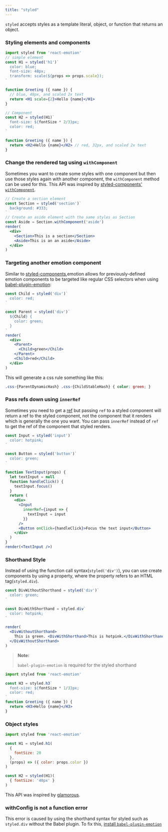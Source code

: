 ```yaml
---
title: "styled"
---
```

`styled` accepts styles as a template literal, object, or function that returns an object.

### Styling elements and components
```jsx
import styled from 'react-emotion'
// simple element
const H1 = styled('h1')`
  color: blue;
  font-size: 48px;
  transform: scale(${props => props.scale});
`

function Greeting ({ name }) {
  // blue, 48px, and scaled 2x text
  return <H1 scale={2}>Hello {name}</H1>
}

// Component
const H2 = styled(H1)`
  font-size: ${fontSize * 2/3}px;
  color: red;
`

function Greeting ({ name }) {
  return <H2>Hello {name}</H2> // red, 32px, and scaled 2x text
}

```
### Change the rendered tag using `withComponent`

Sometimes you want to create some styles with one component but then use those styles again with another component, the `withComponent` method can be used for this. This API was inspired by [styled-components' `withComponent`](https://www.styled-components.com/docs/api#withcomponent).

```jsx live
// Create a section element
const Section = styled('section')`
  background: #333;
`
// Create an aside element with the same styles as Section
const Aside = Section.withComponent('aside')
render(
  <div>
    <Section>This is a section</Section>
    <Aside>This is an an aside</Aside>
  </div>
)
```

### Targeting another emotion component

Similar to [styled-components](https://www.styled-components.com/docs/faqs#can-i-refer-to-other-components),emotion allows for previously-defined emotion components to be targeted like regular CSS selectors when using [babel-plugin-emotion](./babel):

```jsx live
const Child = styled('div')`
  color: red;
`

const Parent = styled('div')`
  ${Child} {
    color: green;
  }
`
render(
  <div>
    <Parent>
      <Child>green</Child>
    </Parent>
    <Child>red</Child>
  </div>
)
```

This will generate a css rule something like this:

```css
.css-{ParentDynamicHash} .css-{ChildStableHash} { color: green; }
```

### Pass refs down using `innerRef`

Sometimes you need to get a [ref](https://reactjs.org/docs/refs-and-the-dom.html) but passing `ref` to a styled component will return a ref to the styled component, not the component that it renders which is generally the one you want. You can pass `innerRef` instead of `ref` to get the ref of the component that styled renders.

```jsx live
const Input = styled('input')`
  color: hotpink;
`

const Button = styled('button')`
  color: green;
`

function TextInput(props) {
  let textInput = null
  function handleClick() {
    textInput.focus()
  }
  return (
    <div>
      <Input
        innerRef={input => {
          textInput = input
        }}
      />
      <Button onClick={handleClick}>Focus the text input</Button>
    </div>
  )
}
render(<TextInput />)
```
### Shorthand Style

Instead of using the function call syntax(`styled('div')`), you can use create components by using a property, where the property refers to an HTML tag(`styled.div`).

```jsx live
const DivWithoutShorthand = styled('div')`
  color: green;
`

const DivWithShorthand = styled.div`
  color: hotpink;
`

render(
  <DivWithoutShorthand>
    This is green. <DivWithShorthand>This is hotpink.</DivWithShorthand>
  </DivWithoutShorthand>
)
```

> **Note:**
> 
> `babel-plugin-emotion` is required for the styled shorthand


```jsx
import styled from 'react-emotion'

const H3 = styled.h3`
  font-size: ${fontSize * 1/3}px;
  color: red;
`
function Greeting ({ name }) {
  return <H3>Hello {name}</H3>
}
```

### Object styles
```jsx
import styled from 'react-emotion'

const H1 = styled.h1(
  {
    fontSize: 20
  },
  (props) => ({ color: props.color })
)

const H2 = styled(H1)(
  { fontSize: '40px' }
)

```
This API was inspired by [glamorous](https://github.com/paypal/glamorous).

### withConfig is not a function error

This error is caused by using the shorthand syntax for styled such as `styled.div` without the Babel plugin. To fix this, [install `babel-plugin-emotion`](./babel)
